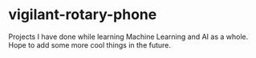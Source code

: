 # vigilant-rotary-phone
Projects I have done while learning Machine Learning and AI as a whole. Hope to add some more cool things in the future.
